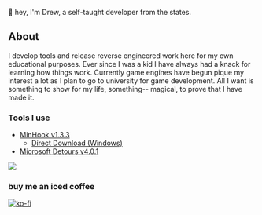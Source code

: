 👋 hey, I'm Drew, a self-taught developer from the states.

## About
I develop tools and release reverse engineered work here for my own educational purposes.
Ever since I was a kid I have always had a knack for learning how things work.
Currently game engines have begun pique my interest a lot as I plan to go to university for
game development. All I want is something to show for my life, something-- magical, to prove that I have made it.

### Tools I use
* [MinHook v1.3.3](https://github.com/TsudaKageyu/minhook)
    * [Direct Download (Windows)](https://github.com/TsudaKageyu/minhook/releases/download/v1.3.3/MinHook_133_bin.zip)
* [Microsoft Detours v4.0.1](https://github.com/microsoft/Detours)
    
![](https://i.imgur.com/4M7IWwP.gif)
### buy me an iced coffee
[![ko-fi](https://www.ko-fi.com/img/githubbutton_sm.svg)](https://ko-fi.com/drewmarkum)
